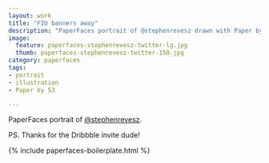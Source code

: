 ```yaml
---
layout: work
title: "FIU banners away"
description: "PaperFaces portrait of @stephenrevesz drawn with Paper by 53 on an iPad."
image: 
  feature: paperfaces-stephenrevesz-twitter-lg.jpg
  thumb: paperfaces-stephenrevesz-twitter-150.jpg
category: paperfaces
tags: 
- portrait
- illustration
- Paper by 53

---
```


PaperFaces portrait of [@stephenrevesz](http://twitter.com/stephenrevesz).

PS. Thanks for the Dribbble invite dude!

{% include paperfaces-boilerplate.html %}